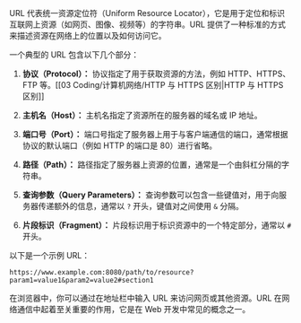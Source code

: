 URL 代表统一资源定位符（Uniform Resource Locator），它是用于定位和标识互联网上资源（如网页、图像、视频等）的字符串。URL 提供了一种标准的方式来描述资源在网络上的位置以及如何访问它。

一个典型的 URL 包含以下几个部分：

1. **协议（Protocol）：** 协议指定了用于获取资源的方法，例如 HTTP、HTTPS、FTP 等。[[03 Coding/计算机网络/HTTP 与 HTTPS 区别|HTTP 与 HTTPS 区别]]

2. **主机名（Host）：** 主机名指定了资源所在的服务器的域名或 IP 地址。

3. **端口号（Port）：** 端口号指定了服务器上用于与客户端通信的端口，通常根据协议的默认端口（例如 HTTP 的端口是 80）进行省略。

4. **路径（Path）：** 路径指定了服务器上资源的位置，通常是一个由斜杠分隔的字符串。

5. **查询参数（Query Parameters）：** 查询参数可以包含一些键值对，用于向服务器传递额外的信息，通常以 `?` 开头，键值对之间使用 `&` 分隔。

6. **片段标识（Fragment）：** 片段标识用于标识资源中的一个特定部分，通常以 `#` 开头。

以下是一个示例 URL：

```
https://www.example.com:8080/path/to/resource?param1=value1&param2=value2#section1
```

在浏览器中，你可以通过在地址栏中输入 URL 来访问网页或其他资源。URL 在网络通信中起着至关重要的作用，它是在 Web 开发中常见的概念之一。